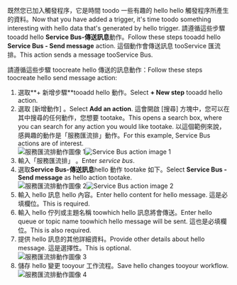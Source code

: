 <span data-ttu-id="dffaa-101">既然您已加入觸發程序，它是時間 toodo 一些有趣的 hello hello 觸發程序所產生的資料。</span><span class="sxs-lookup"><span data-stu-id="dffaa-101">Now that you have added a trigger, it's time toodo something interesting with hello data that's generated by hello trigger.</span></span> <span data-ttu-id="dffaa-102">請遵循這些步驟 tooadd hello **Service Bus-傳送訊息**動作。</span><span class="sxs-lookup"><span data-stu-id="dffaa-102">Follow these steps tooadd hello **Service Bus - Send message** action.</span></span> <span data-ttu-id="dffaa-103">這個動作會傳送訊息 tooService 匯流排。</span><span class="sxs-lookup"><span data-stu-id="dffaa-103">This action sends a message tooService Bus.</span></span>  

<span data-ttu-id="dffaa-104">請遵循這些步驟 toocreate hello 傳送的訊息動作：</span><span class="sxs-lookup"><span data-stu-id="dffaa-104">Follow these steps toocreate hello send message action:</span></span>  

1. <span data-ttu-id="dffaa-105">選取**+ 新增步驟**tooadd hello 動作。</span><span class="sxs-lookup"><span data-stu-id="dffaa-105">Select **+ New step** tooadd hello action.</span></span>  
2. <span data-ttu-id="dffaa-106">選取 [新增動作] 。</span><span class="sxs-lookup"><span data-stu-id="dffaa-106">Select **Add an action**.</span></span> <span data-ttu-id="dffaa-107">這會開啟 [搜尋] 方塊中，您可以在其中搜尋的任何動作，您想要 tootake。</span><span class="sxs-lookup"><span data-stu-id="dffaa-107">This opens a search box, where you can search for any action you would like tootake.</span></span> <span data-ttu-id="dffaa-108">以這個範例來說，感興趣的動作是「服務匯流排」動作。</span><span class="sxs-lookup"><span data-stu-id="dffaa-108">For this example, Service Bus actions are of interest.</span></span>    
   <span data-ttu-id="dffaa-109">![服務匯流排動作圖像 1](./media/connectors-create-api-servicebus/action-1.png)</span><span class="sxs-lookup"><span data-stu-id="dffaa-109">![Service Bus action image 1](./media/connectors-create-api-servicebus/action-1.png)</span></span>   
3. <span data-ttu-id="dffaa-110">輸入「服務匯流排」 。</span><span class="sxs-lookup"><span data-stu-id="dffaa-110">Enter *service bus*.</span></span>  
4. <span data-ttu-id="dffaa-111">選取**Service Bus-傳送訊息**hello 動作 tootake 如下。</span><span class="sxs-lookup"><span data-stu-id="dffaa-111">Select **Service Bus - Send message** as hello action tootake.</span></span>  
   <span data-ttu-id="dffaa-112">![服務匯流排動作圖像 2](./media/connectors-create-api-servicebus/action-2.png)</span><span class="sxs-lookup"><span data-stu-id="dffaa-112">![Service Bus action image 2](./media/connectors-create-api-servicebus/action-2.png)</span></span>    
5. <span data-ttu-id="dffaa-113">輸入 hello 訊息 hello 內容。</span><span class="sxs-lookup"><span data-stu-id="dffaa-113">Enter hello content for hello message.</span></span> <span data-ttu-id="dffaa-114">這是必填欄位。</span><span class="sxs-lookup"><span data-stu-id="dffaa-114">This is required.</span></span>  
6. <span data-ttu-id="dffaa-115">輸入 hello 佇列或主題名稱 toowhich hello 訊息將會傳送。</span><span class="sxs-lookup"><span data-stu-id="dffaa-115">Enter hello queue or topic name toowhich hello message will be sent.</span></span> <span data-ttu-id="dffaa-116">這也是必填欄位。</span><span class="sxs-lookup"><span data-stu-id="dffaa-116">This is also required.</span></span>   
7. <span data-ttu-id="dffaa-117">提供 hello 訊息的其他詳細資料。</span><span class="sxs-lookup"><span data-stu-id="dffaa-117">Provide other details about hello message.</span></span> <span data-ttu-id="dffaa-118">這是選擇性。</span><span class="sxs-lookup"><span data-stu-id="dffaa-118">This is optional.</span></span>     
   ![服務匯流排動作圖像 3](./media/connectors-create-api-servicebus/action-3.png)    
8. <span data-ttu-id="dffaa-120">儲存 hello 變更 tooyour 工作流程。</span><span class="sxs-lookup"><span data-stu-id="dffaa-120">Save hello changes tooyour workflow.</span></span>   
   ![服務匯流排動作圖像 4](./media/connectors-create-api-servicebus/action-4.png)     


